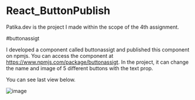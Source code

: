 # React_ButtonPublish


Patika.dev is the project I made within the scope of the 4th assignment.

#buttonassigt

I developed a component called buttonassigt and published this component on npmjs. You can access the component at https://www.npmjs.com/package/buttonassigt.
In the project, it can change the name and image of 5 different buttons with the text prop.

You can see last view below.

![image](https://user-images.githubusercontent.com/73519789/226955482-51a146f7-7b85-408b-9dc5-cc347aa7f8c0.png)



